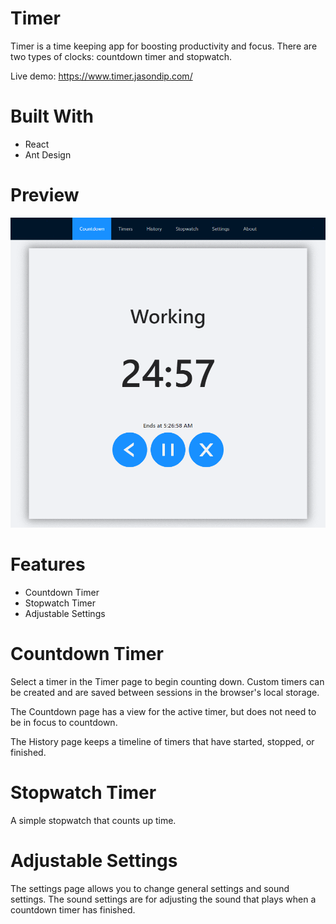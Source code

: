 # Timer

Timer is a time keeping app for boosting productivity and focus. There are two types of clocks: countdown timer and stopwatch.

Live demo: https://www.timer.jasondip.com/

# Built With

-   React
-   Ant Design

# Preview

<img src="demo.gif" width="600px" alt="Timer Demo Gif" title="Timer Demo Gif"/>

# Features

-   Countdown Timer
-   Stopwatch Timer
-   Adjustable Settings

# Countdown Timer

Select a timer in the Timer page to begin counting down. Custom timers can be created and are saved between sessions in the browser's local storage.

The Countdown page has a view for the active timer, but does not need to be in focus to countdown.

The History page keeps a timeline of timers that have started, stopped, or finished.

# Stopwatch Timer

A simple stopwatch that counts up time.

# Adjustable Settings

The settings page allows you to change general settings and sound settings. The sound settings are for adjusting the sound that plays when a countdown timer has finished.
